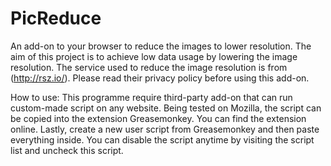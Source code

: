 # PicReduce
An add-on to your browser to reduce the images to lower resolution. The aim of this project is to achieve low data usage by lowering the image resolution. The service used to reduce the image resolution is from (http://rsz.io/). Please read their privacy policy before using this add-on. 

How to use:
This programme require third-party add-on that can run custom-made script on any website.
Being tested on Mozilla, the script can be copied into the extension Greasemonkey. You can find the extension online.
Lastly, create a new user script from Greasemonkey and then paste everything inside. 
You can disable the script anytime by visiting the script list and uncheck this script.
